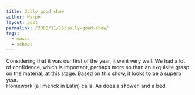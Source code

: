 ```yaml
---
title: Jolly good show
author: Harpo
layout: post
permalink: /2008/11/16/jolly-good-show/
tags:
  - music
  - school
---
```

Considering that it was our first of the year, it went very well. We had a lot of confidence, which is important, perhaps more so than an exquisite grasp on the material, at this stage. Based on this show, it looks to be a superb year.  
Homework (a limerick in Latin) calls. As does a shower, and a bed.